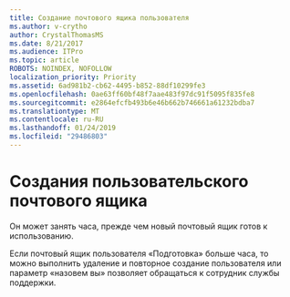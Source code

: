 ```yaml
---
title: Создание почтового ящика пользователя
ms.author: v-crytho
author: CrystalThomasMS
ms.date: 8/21/2017
ms.audience: ITPro
ms.topic: article
ROBOTS: NOINDEX, NOFOLLOW
localization_priority: Priority
ms.assetid: 6ad981b2-cb62-4495-b852-88df10299fe3
ms.openlocfilehash: 0ae63ff60bf48f7aae483f97dc91f5095f835fe8
ms.sourcegitcommit: e2864efcfb493b6e46b662b746661a61232bdba7
ms.translationtype: MT
ms.contentlocale: ru-RU
ms.lasthandoff: 01/24/2019
ms.locfileid: "29486803"
---
```

# <a name="your-users-mailbox-is-being-created"></a>Создания пользовательского почтового ящика

Он может занять часа, прежде чем новый почтовый ящик готов к использованию.
  
Если почтовый ящик пользователя «Подготовка» больше часа, то можно выполнить удаление и повторное создание пользователя или параметр «назовем вы» позволяет обращаться к сотрудник службы поддержки.
  

